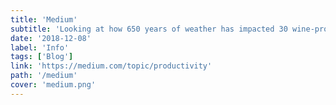 ```yaml
---
title: 'Medium'
subtitle: 'Looking at how 650 years of weather has impacted 30 wine-producing regions in Europe.'
date: '2018-12-08'
label: 'Info'
tags: ['Blog']
link: 'https://medium.com/topic/productivity'
path: '/medium'
cover: 'medium.png'
---
```

